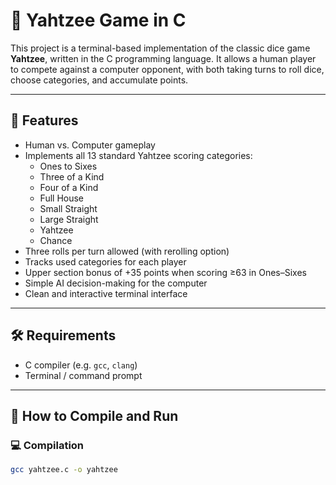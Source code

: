 # 🎲 Yahtzee Game in C

This project is a terminal-based implementation of the classic dice game **Yahtzee**, written in the C programming language. It allows a human player to compete against a computer opponent, with both taking turns to roll dice, choose categories, and accumulate points.

---

## 📌 Features

- Human vs. Computer gameplay
- Implements all 13 standard Yahtzee scoring categories:
  - Ones to Sixes
  - Three of a Kind
  - Four of a Kind
  - Full House
  - Small Straight
  - Large Straight
  - Yahtzee
  - Chance
- Three rolls per turn allowed (with rerolling option)
- Tracks used categories for each player
- Upper section bonus of +35 points when scoring ≥63 in Ones–Sixes
- Simple AI decision-making for the computer
- Clean and interactive terminal interface

---

## 🛠️ Requirements

- C compiler (e.g. `gcc`, `clang`)
- Terminal / command prompt

---

## 🚀 How to Compile and Run

### 💻 Compilation

```bash
gcc yahtzee.c -o yahtzee
